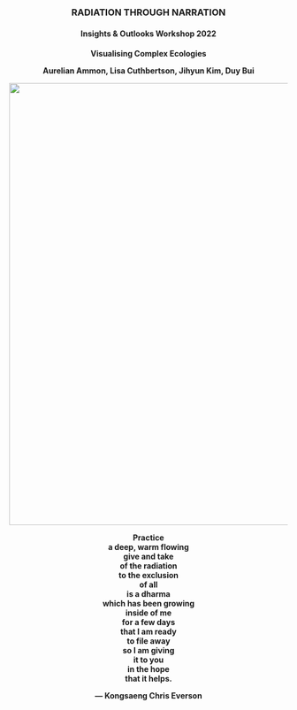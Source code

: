 <h3 align="center">RADIATION THROUGH NARRATION</h3>
<h4 align="center">Insights & Outlooks Workshop 2022</p>
<h4 align="center">Visualising Complex Ecologies</p>
<p align="center">Aurelian Ammon, Lisa Cuthbertson, Jihyun Kim, Duy Bui</p>

<p align="center">
<img src="https://raw.githubusercontent.com/duuusen/radiating_futures/main/img/rf.png" width="800">
</p>

Practice<br/>
a deep, warm flowing<br/>
give and take<br/>
of the radiation<br/>
to the exclusion<br/>
of all<br/>
is a dharma<br/>
which has been growing<br/>
inside of me<br/>
for a few days<br/>
that I am ready<br/>
to file away<br/>
so I am giving<br/>
it to you<br/>
in the hope<br/>
that it helps.<br/>

— Kongsaeng Chris Everson
